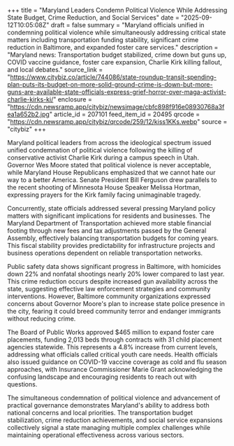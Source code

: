 +++
title = "Maryland Leaders Condemn Political Violence While Addressing State Budget, Crime Reduction, and Social Services"
date = "2025-09-12T10:05:08Z"
draft = false
summary = "Maryland officials unified in condemning political violence while simultaneously addressing critical state matters including transportation funding stability, significant crime reduction in Baltimore, and expanded foster care services."
description = "Maryland news: Transportation budget stabilized, crime down but guns up, COVID vaccine guidance, foster care expansion, Charlie Kirk killing fallout, and local debates."
source_link = "https://www.citybiz.co/article/744086/state-roundup-transit-spending-plan-puts-its-budget-on-more-solid-ground-crime-is-down-but-more-guns-are-available-state-officials-express-grief-horror-over-maga-activist-charlie-kirks-ki/"
enclosure = "https://cdn.newsramp.app/citybiz/newsimage/cbfc898f916e08930768a3fea1a652b2.jpg"
article_id = 207101
feed_item_id = 20495
qrcode = "https://cdn.newsramp.app/citybiz/qrcode/259/12/kiss1KKs.webp"
source = "citybiz"
+++

<p>Maryland political leaders from across the ideological spectrum issued unified condemnation of political violence following the killing of conservative activist Charlie Kirk during a campus speech in Utah. Governor Wes Moore stated that political violence is never acceptable, while Maryland House Republicans emphasized that we cannot hate our way to a better America. Senate President Bill Ferguson drew parallels to the recent shooting of Minnesota House Speaker Melissa Hortman, expressing prayers for the Kirk family facing unimaginable tragedy.</p><p>Concurrently, state officials addressed several pressing Maryland policy matters with significant implications for residents and businesses. The Maryland Department of Transportation achieved more stable financial footing through new fees and tax adjustments passed by the General Assembly, effectively balancing transportation budgets for coming years. This fiscal stability provides predictability for infrastructure projects and business operations dependent on reliable transportation networks.</p><p>Public safety data shows significant progress in Baltimore, with homicides down 22% and nonfatal shootings nearly 20% lower compared to last year. This crime reduction occurs despite increased gun availability across the state, suggesting effective law enforcement strategies and community interventions. However, Baltimore community organizations expressed concerns about Governor Moore's plan to increase state police presence in the city, fearing it could breed community terror and endanger immigrants without reducing crime.</p><p>The Board of Public Works approved $465 million to expand foster care placements, funding 2,013 beds through contracts with 31 child placement agencies statewide. This represents a 4.8% increase from current levels, addressing what officials called critical youth care needs. Health officials also issued guidance on COVID-19 vaccine coverage as cold and flu season approaches, with Insurance Commissioner Marie Grant acknowledging the confusing landscape and encouraging residents to reach out with questions.</p><p>The simultaneous condemnation of political violence and advancement of practical governance demonstrates Maryland's ability to address both national concerns and local priorities. The transportation budget stabilization, crime reduction achievements, and social service expansions collectively signal a state managing multiple complex challenges while maintaining operational effectiveness across various sectors.</p>